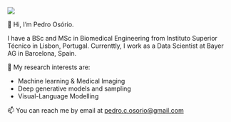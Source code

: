 ![](https://komarev.com/ghpvc/?username=pedr0sorio)

👋 Hi, I’m Pedro Osório.

I have a BSc and MSc in Biomedical Engineering from Instituto Superior Técnico in Lisbon, Portugal. Currenttly, I work as a Data Scientist at Bayer AG in Barcelona, Spain.

👀 My research interests are:
- Machine learning & Medical Imaging
- Deep generative models and sampling
- Visual-Language Modelling

📫 You can reach me by email at pedro.c.osorio@gmail.com

<!---
pedr0sorio/pedr0sorio is a ✨ special ✨ repository because its `README.md` (this file) appears on your GitHub profile.
You can click the Preview link to take a look at your changes.
--->
